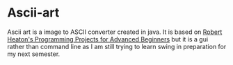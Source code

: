 # Ascii-art
Ascii art is a image to ASCII converter created in java. It is based on [Robert Heaton's Programming Projects for Advanced Beginners](https://robertheaton.com/2018/06/12/programming-projects-for-advanced-beginners-ascii-art/) but it is a gui rather than command line as I am still trying to learn swing in preparation for my next semester. 
